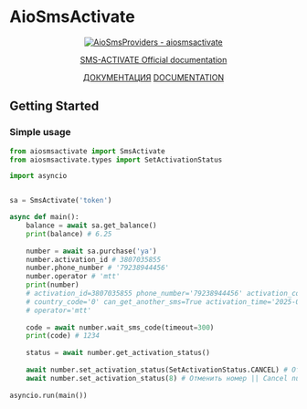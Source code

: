 # AioSmsActivate 

<div align="center">

[![AioSmsProviders - aiosmsactivate](https://img.shields.io/static/v1?label=AioSmsProviders&message=AIOSMSACTIVATE&color=blue&logo=github)](https://github.com/AioSmsProviders/aiosmsactivate "Go to GitHub repo")

[SMS-ACTIVATE Official documentation](https://sms-activate.page/api2)

[ДОКУМЕНТАЦИЯ](https://aiosmsproviders.github.io/aiosmsactivate/aiosmsactivate/client.html)
[DOCUMENTATION](https://aiosmsproviders.github.io/aiosmsactivate/aiosmsactivate/client.html)

</div>

## Getting Started

### Simple usage

```python
from aiosmsactivate import SmsActivate
from aiosmsactivate.types import SetActivationStatus

import asyncio


sa = SmsActivate('token')

async def main():
    balance = await sa.get_balance()
    print(balance) # 6.25
    
    number = await sa.purchase('ya')
    number.activation_id # 3807035855
    number.phone_number # '79238944456'
    number.operator # 'mtt'
    print(number)
    # activation_id=3807035855 phone_number='79238944456' activation_cost=0.2 
    # country_code='0' can_get_another_sms=True activation_time='2025-07-08 10:49:27' 
    # operator='mtt' 
    
    code = await number.wait_sms_code(timeout=300)
    print(code) # 1234
    
    status = await number.get_activation_status()
    
    await number.set_activation_status(SetActivationStatus.CANCEL) # Отменить номер || Cancel number
    await number.set_activation_status(8) # Отменить номер || Cancel number
    
asyncio.run(main())
```
